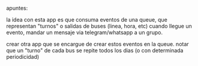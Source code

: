 apuntes:

la idea con esta app es que consuma eventos de una queue, que representan "turnos" o salidas de buses (linea, hora, etc)
cuando llegue un evento, mandar un mensaje via telegram/whatsapp a un grupo.

crear otra app que se encargue de crear estos eventos en la queue.
notar que un "turno" de cada bus se repite todos los dias (o con determinada periodicidad)

